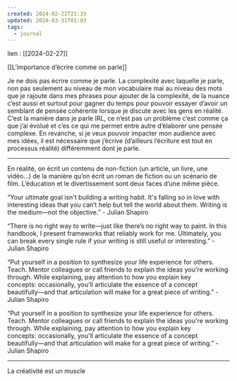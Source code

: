 ```yaml
---
created: 2024-02-22T21:33
updated: 2024-03-31T01:03
tags:
  - journal
---
```

lien : [[2024-02-27]]

[[L’importance d’écrire comme on parle]]

Je ne dois pas écrire comme je parle. La complexité avec laquelle je parle, non pas seulement au niveau de mon vocabulaire mai au niveau des mots que je rajoute dans mes phrases pour ajouter de la complexité, de la nuance c’est aussi et surtout pour gagner du temps pour pouvoir essayer d’avoir un semblant de pensée cohérente lorsque je discute avec les gens en réalité. 
C’est la manière dans je parle IRL, ce n’est pas un problème c’est comme ça que j’ai évolué et c’es ce qui me permet entre autre d’élaborer une pensée complexe. En revanche, si je veux pouvoir impacter mon audience avec mes idées, il est nécessaire que j’écrive (d’ailleurs l’écriture est tout en processus réalité) différemment dont je parle.

----


En réalité, on écrit un contenu de non-fiction (un article, un livre, une vidéo…) de la manière qu’on écrit un roman de fiction ou un scénario de film. L’éducation et le divertissement sont deux faces d’une même pièce.

“Your ultimate goal isn't building a writing habit. It's falling so in love with interesting ideas that you can’t help but tell the world about them. Writing is the medium—not the objective.” - Julian Shapiro

“There is no right way to write—just like there’s no right way to paint. In this handbook, I present frameworks that reliably work for me. Ultimately, you can break every single rule if your writing is still useful or interesting.” - Julian Shapiro

“Put yourself in a position to synthesize your life experience for others. Teach. Mentor colleagues or call friends to explain the ideas you're working through. While explaining, pay attention to how you explain key concepts: occasionally, you'll articulate the essence of a concept beautifully—and that articulation will make for a great piece of writing.” - Julian Shapiro

“Put yourself in a position to synthesize your life experience for others. Teach. Mentor colleagues or call friends to explain the ideas you're working through. While explaining, pay attention to how you explain key concepts: occasionally, you'll articulate the essence of a concept beautifully—and that articulation will make for a great piece of writing.” - Julian Shapiro

---
La créativité est un muscle






